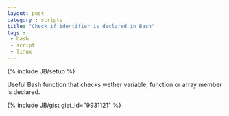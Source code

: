```yaml
---
layout: post
category : scripts
title: "Check if identifier is declared in Bash"
tags :
 - bash
 - script
 - linux
---
```

{% include JB/setup %}

Useful Bash function that checks wether variable, function or array member is declared.

{% include JB/gist gist_id="9931121" %}

